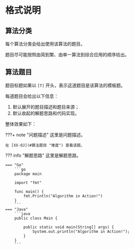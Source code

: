 # 格式说明

## 算法分类

每个算法分类会给出使用该算法的题目。

题目尽可能按照由简到繁、由单一算法到综合应用的顺序给出。

## 算法题目

题目标题如果以 `[T]` 开头，表示这道题目是该算法的模板题。

每道题目会给出以下信息：

1. 默认展开的题目描述和题目来源；
2. 默认收起的解题思路和代码实现。

整体效果如下：

???+ note "问题描述"
    这里是问题描述。
    
    在 [XX-OJ](#算法题目 "难度") 查看该题。

??? info "解题思路"
    这里是解题思路。

    === "Go"
        ```go
        package main

        import "fmt"

        func main() {
            fmt.Println("Algorithm in Action!")
        }
        ```
    === "Java"
        ```java
        public class Main {

            public static void main(String[] args) {
                System.out.println("Algorithm in Action!");
            }
        }
        ```
